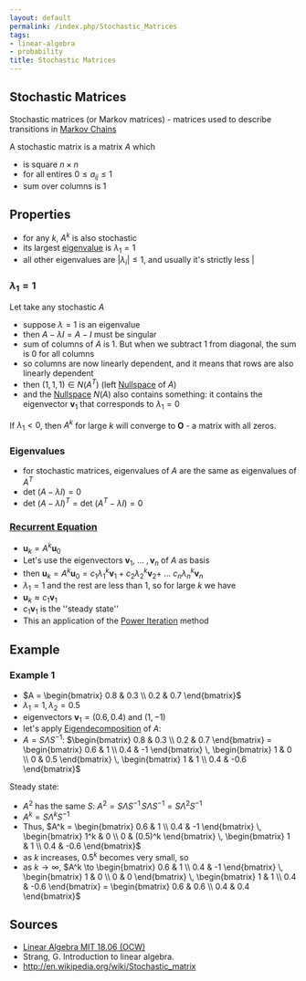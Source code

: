 ```yaml
---
layout: default
permalink: /index.php/Stochastic_Matrices
tags:
- linear-algebra
- probability
title: Stochastic Matrices
---
```

## Stochastic Matrices
Stochastic matrices (or Markov matrices) - matrices used to describe transitions in [Markov Chains](Markov_Chains)

A stochastic matrix is a matrix $A$ which
- is square $n \times n$
- for all entires $0 \leqslant a_{ij} \leqslant 1$
- sum over columns is 1


## Properties
- for any $k$, $A^k$ is also stochastic 
- its largest [eigenvalue](Eigenvalues_and_Eigenvectors) is $\lambda_1 = 1$
- all other eigenvalues are $|  \lambda_i | \leqslant 1$, and usually it's strictly less |
### $\lambda_1 = 1$
Let take any stochastic $A$ 
- suppose $\lambda = 1$ is an eigenvalue
- then $A - \lambda I = A - I$ must be singular
- sum of columns of $A$ is 1. But when we subtract $1$ from diagonal, the sum is 0 for all columns
- so columns are now linearly dependent, and it means that rows are also linearly dependent
- then $(1,1,1) \in N(A^T)$ (left [Nullspace](Nullspace) of $A$)
- and the [Nullspace](Nullspace) $N(A)$ also contains something: it contains the eigenvector $\mathbf v_1$ that corresponds to $\lambda_1 = 0$

If $\lambda_1 < 0$, then $A^k$ for large $k$ will converge to $\mathbf O$ - a matrix with all zeros.

 

### Eigenvalues
- for stochastic matrices, eigenvalues of $A$ are the same as eigenvalues of $A^T$
- $\text{det } (A - \lambda I) = 0$
- $\text{det } (A - \lambda I)^T = \text{det } (A^T - \lambda I) = 0$


### [Recurrent Equation](Recurrent_Equation)
- $\mathbf u_k = A^k \mathbf u_0$
- Let's use the eigenvectors $\mathbf v_1 , \ ... \ , \mathbf v_n$ of $A$ as basis 
- then $\mathbf u_k = A^k \mathbf u_0 = c_1 \lambda_1^k \mathbf v_1 + c_2 \lambda_2^k \mathbf v_2 + \ ... \ c_n \lambda_n^k \mathbf v_n$
- $\lambda_1 = 1$ and the rest are less than 1, so for large $k$ we have 
- $\mathbf u_k \approx c_1 \mathbf v_1$
- $c_1 \mathbf v_1$ is the ''steady state''
- This an application of the [Power Iteration](Power_Iteration) method



## Example
### Example 1
- $A = \begin{bmatrix} 0.8 & 0.3 \\ 0.2 & 0.7 \end{bmatrix}$
- $\lambda_1 = 1, \lambda_2 = 0.5$
- eigenvectors $\mathbf v_1 = (0.6, 0.4)$ and $(1, -1)$
- let's apply [Eigendecomposition](Eigendecomposition) of $A$:
- $A = S \Lambda S^{-1}$: $\begin{bmatrix} 0.8 & 0.3 \\ 0.2 & 0.7 \end{bmatrix} =
\begin{bmatrix} 0.6 & 1 \\ 0.4 & -1 \end{bmatrix} \, 
\begin{bmatrix} 1 & 0 \\ 0 & 0.5 \end{bmatrix} \,
\begin{bmatrix} 1 & 1 \\ 0.4 & -0.6 \end{bmatrix}$

Steady state:
- $A^2$ has the same $S$: $A^2 = S \Lambda S^{-1} \, S \Lambda S^{-1} = S \Lambda^2 S^{-1}$
- $A^k = S \Lambda^k S^{-1}$
- Thus, $A^k =
\begin{bmatrix} 0.6 & 1 \\ 0.4 & -1 \end{bmatrix} \, 
\begin{bmatrix} 1^k & 0 \\ 0 & (0.5)^k \end{bmatrix} \,
\begin{bmatrix} 1 & 1 \\ 0.4 & -0.6 \end{bmatrix}$
- as $k$ increases, $0.5^k$ becomes very small, so
- as $k \to \infty$, $A^k \to
\begin{bmatrix} 0.6 & 1 \\ 0.4 & -1 \end{bmatrix} \, 
\begin{bmatrix} 1 & 0 \\ 0 & 0 \end{bmatrix} \,
\begin{bmatrix} 1 & 1 \\ 0.4 & -0.6 \end{bmatrix} = 
\begin{bmatrix} 0.6 & 0.6 \\ 0.4 & 0.4 \end{bmatrix}$



## Sources
- [Linear Algebra MIT 18.06 (OCW)](Linear_Algebra_MIT_18.06_(OCW))
- Strang, G. Introduction to linear algebra.
- http://en.wikipedia.org/wiki/Stochastic_matrix
